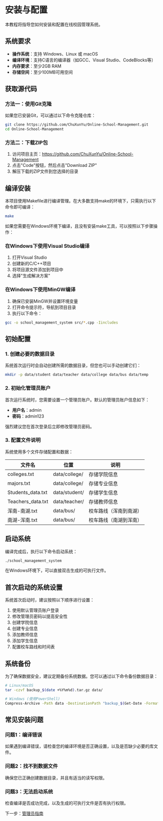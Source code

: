 # 安装与配置

本教程将指导您如何安装和配置在线校园管理系统。

## 系统要求

- **操作系统**：支持 Windows、Linux 或 macOS
- **编译环境**：支持C语言的编译器（如GCC、Visual Studio、CodeBlocks等）
- **内存要求**：至少2GB RAM
- **存储空间**：至少100MB可用空间

## 获取源代码

### 方法一：使用Git克隆

如果您已安装Git，可以通过以下命令克隆仓库：

```bash
git clone https://github.com/ChuXunYu/Online-School-Management.git
cd Online-School-Management
```

### 方法二：下载ZIP包

1. 访问项目主页：https://github.com/ChuXunYu/Online-School-Management
2. 点击"Code"按钮，然后点击"Download ZIP"
3. 解压下载的ZIP文件到您选择的目录

## 编译安装

本项目使用Makefile进行编译管理。在大多数支持make的环境下，只需执行以下命令即可编译：

```bash
make
```

如果您需要在Windows环境下编译，且没有安装make工具，可以按照以下步骤操作：

### 在Windows下使用Visual Studio编译

1. 打开Visual Studio
2. 创建新的C/C++项目
3. 将项目源文件添加到项目中
4. 选择"生成解决方案"

### 在Windows下使用MinGW编译

1. 确保已安装MinGW并设置环境变量
2. 打开命令提示符，导航到项目目录
3. 执行以下命令：

```bash
gcc -o school_management_system src/*.cpp -Iincludes
```

## 初始配置

### 1. 创建必要的数据目录

系统首次运行时会自动创建所需的数据目录，但您也可以手动创建它们：

```bash
mkdir -p data/student data/teacher data/college data/bus data/temp
```

### 2. 初始化管理员账户

首次运行系统时，您需要设置一个管理员账户。默认的管理员账户信息如下：

- **用户名**：admin
- **密码**：admin123

强烈建议您在首次登录后立即修改管理员密码。

### 3. 配置文件说明

系统使用多个文件存储配置和数据：

| 文件名 | 位置 | 说明 |
|--------|------|------|
| colleges.txt | data/college/ | 存储学院信息 |
| majors.txt | data/college/ | 存储专业信息 |
| Students_data.txt | data/student/ | 存储学生信息 |
| Teachers_data.txt | data/teacher/ | 存储教师信息 |
| 浑南-南湖.txt | data/bus/ | 校车路线（浑南到南湖）|
| 南湖-浑南.txt | data/bus/ | 校车路线（南湖到浑南）|

## 启动系统

编译完成后，执行以下命令启动系统：

```bash
./school_management_system
```

在Windows环境下，可以直接双击生成的可执行文件。

## 首次启动的系统设置

系统首次启动时，建议按照以下顺序进行设置：

1. 使用默认管理员账户登录
2. 修改管理员密码以提高安全性
3. 创建学院信息
4. 创建专业信息
5. 添加教师信息
6. 添加学生信息
7. 配置校车路线和时间表

## 系统备份

为了确保数据安全，建议定期备份系统数据。您可以通过以下命令备份数据目录：

```bash
# Linux/macOS
tar -czvf backup_$(date +%Y%m%d).tar.gz data/

# Windows (使用PowerShell)
Compress-Archive -Path data -DestinationPath "backup_$(Get-Date -Format 'yyyyMMdd').zip"
```

## 常见安装问题

### 问题1：编译错误
如果遇到编译错误，请检查您的编译环境是否正确设置，以及是否缺少必要的库文件。

### 问题2：找不到数据文件
确保您已正确创建数据目录，并且有适当的读写权限。

### 问题3：无法启动系统
检查编译是否成功完成，以及生成的可执行文件是否有执行权限。

下一步：[管理员指南](./03-管理员指南.md) 